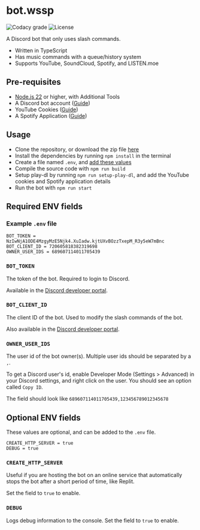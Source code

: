 # bot.wssp
![Codacy grade][codacy_grade] ![License][license]

A Discord bot that only uses slash commands.

- Written in TypeScript
- Has music commands with a queue/history system
- Supports YouTube, SoundCloud, Spotify, and LISTEN.moe

## Pre-requisites
- [Node.js 22](https://nodejs.org/en) or higher, with Additional Tools
- A Discord bot account ([Guide](https://discordjs.guide/preparations/setting-up-a-bot-application.html#creating-your-bot-application))
- YouTube Cookies ([Guide](https://github.com/play-dl/play-dl/tree/6a8569feb8c562bb8218ecfd72850c3686d96256/instructions#youtube-cookies))
- A Spotify Application ([Guide](https://github.com/play-dl/play-dl/tree/6a8569feb8c562bb8218ecfd72850c3686d96256/instructions#spotify))

## Usage
- Clone the repository, or download the zip file [here](https://github.com/ywssp/bot.wssp/archive/refs/heads/main.zip)
- Install the dependencies by running `npm install` in the terminal
- Create a file named `.env`, and [add these values](#required-env-contents)
- Compile the source code with `npm run build`
- Setup play-dl by running `npm run setup-play-dl`, and add the YouTube cookies and Spotify application details
- Run the bot with `npm run start`

## Required ENV fields
### Example `.env` file

```env\
BOT_TOKEN = NzIwNjA1ODE4MzgyMzE5Njk4.XuIadw.kjtUXvBOzzTxepM_R3y5eW7mBnc
BOT_CLIENT_ID = 720605818382319698
OWNER_USER_IDS = 689607114011705439
```

### `BOT_TOKEN`

The token of the bot. Required to login to Discord.

Available in the [Discord developer portal](https://discord.com/developers/applications).

### `BOT_CLIENT_ID`

The client ID of the bot. Used to modify the slash commands of the bot.

Also available in the [Discord developer portal](https://discord.com/developers/applications).

### `OWNER_USER_IDS`

The user id of the bot owner(s). Multiple user ids should be separated by a `,`.

To get a Discord user's id, enable Developer Mode (Settings > Advanced) in your Discord settings, and right click on the user. You should see an option called `Copy ID`.

The field should look like `689607114011705439,123456789012345678`


## Optional ENV fields
These values are optional, and can be added to the `.env` file.

```env
CREATE_HTTP_SERVER = true
DEBUG = true
```

### `CREATE_HTTP_SERVER`

Useful if you are hosting the bot on an online service that automatically stops the bot after a short period of time, like Replit.

Set the field to `true` to enable.

### `DEBUG`
Logs debug information to the console. Set the field to `true` to enable.

[codacy_grade]: https://img.shields.io/codacy/grade/52ab11c35a2e43a9a536568e7d562115?style=flat-square&logo=codacy&logoWidth=12&label=Code+Quality
[license]: https://img.shields.io/github/license/ywssp/bot.wssp?label=License&style=flat-square
